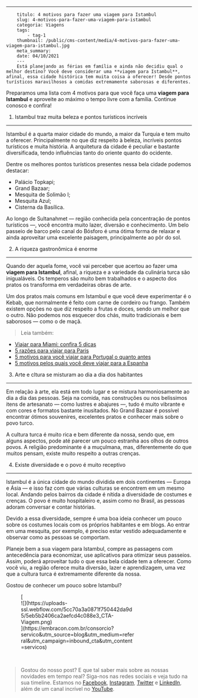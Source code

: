 ---
        titulo: 4 motivos para fazer uma viagem para Istambul
        slug: 4-motivos-para-fazer-uma-viagem-para-istambul
        categoria: Viagens
        tags:
            - tag-1
        thumbnail: /public/cms-content/media/4-motivos-para-fazer-uma-viagem-para-istambul.jpg
        meta_summary: 
        date: 04/10/2021
        ---
        Está planejando as férias em família e ainda não decidiu qual o melhor destino? Você deve considerar uma **viagem para Istambul**, afinal, essa cidade histórica tem muita coisa a oferecer! Desde pontos turísticos maravilhosos a comidas extremamente saborosas e diferentes.

Preparamos uma lista com 4 motivos para que você faça uma **viagem para Istambul** e aproveite ao máximo o tempo livre com a família. Continue conosco e confira!

1. Istambul traz muita beleza e pontos turísticos incríveis
-----------------------------------------------------------

Istambul é a quarta maior cidade do mundo, a maior da Turquia e tem muito a oferecer. Principalmente no que diz respeito à beleza, incríveis pontos turísticos e muita história. A arquitetura da cidade é peculiar e bastante diversificada, tendo influências tanto do oriente quanto do ocidente.

Dentre os melhores pontos turísticos presentes nessa bela cidade podemos destacar:

- Palácio Topkapi;
- Grand Bazaar;
- Mesquita de Solimão I;
- Mesquita Azul;
- Cisterna da Basílica.

Ao longo de Sultanahmet — região conhecida pela concentração de pontos turísticos —, você encontra muito lazer, diversão e conhecimento. Um belo passeio de barco pelo canal do Bósforo é uma ótima forma de relaxar e ainda aproveitar uma excelente paisagem, principalmente ao pôr do sol.

2. A riqueza gastronômica é enorme
----------------------------------

Quando der aquela fome, você vai perceber que acertou ao fazer uma **viagem para Istambul**, afinal, a riqueza e a variedade da culinária turca são inigualáveis. Os temperos são muito bem trabalhados e o aspecto dos pratos os transforma em verdadeiras obras de arte.

Um dos pratos mais comuns em Istambul e que você deve experimentar é o Kebab, que normalmente é feito com carne de cordeiro ou frango. Também existem opções no que diz respeito a frutas e doces, sendo um melhor que o outro. Não podemos nos esquecer dos chás, muito tradicionais e bem saborosos — como o de maçã.

> Leia também:

- [Viajar para Miami: confira 5 dicas](https://www.embracon.com.br/blog/viajar-para-miami-confira-5-dicas)
- [5 razões para viajar para Paris](https://www.embracon.com.br/blog/5-razoes-para-viajar-para-paris)
- [5 motivos para você viajar para Portugal o quanto antes](https://www.embracon.com.br/blog/5-motivos-para-voce-viajar-para-portugal-o-quanto-antes)
- [5 motivos pelos quais você deve viajar para a Espanha](https://www.embracon.com.br/blog/5-motivos-pelos-quais-voce-deve-viajar-para-a-espanha)

3. Arte e cltura se misturam ao dia a dia dos habitantes
--------------------------------------------------------

Em relação à arte, ela está em todo lugar e se mistura harmoniosamente ao dia a dia das pessoas. Seja na comida, nas construções ou nos belíssimos itens de artesanato — como lustres e abajures —, tudo é muito vibrante e com cores e formatos bastante inusitados. No Grand Bazaar é possível encontrar ótimos souvenires, excelentes pratos e conhecer mais sobre o povo turco.

A cultura turca é muito rica e bem diferente da nossa, sendo que, em alguns aspectos, pode até parecer um pouco estranha aos olhos de outros povos. A religião predominante é a muçulmana, mas, diferentemente do que muitos pensam, existe muito respeito a outras crenças.

4. Existe diversidade e o povo é muito receptivo
------------------------------------------------

Istambul é a única cidade do mundo dividida em dois continentes — Europa e Ásia — e isso faz com que várias culturas se encontrem em um mesmo local. Andando pelos bairros da cidade é nítida a diversidade de costumes e crenças. O povo é muito hospitaleiro e, assim como no Brasil, as pessoas adoram conversar e contar histórias.

Devido a essa diversidade, sempre é uma boa ideia conhecer um pouco sobre os costumes locais com os próprios habitantes e em blogs. Ao entrar em uma mesquita, por exemplo, é preciso estar vestido adequadamente e observar como as pessoas se comportam.

Planeje bem a sua viagem para Istambul, compre as passagens com antecedência para economizar, use aplicativos para otimizar seus passeios. Assim, poderá aproveitar tudo o que essa bela cidade tem a oferecer. Como você viu, a região oferece muita diversão, lazer e aprendizagem, uma vez que a cultura turca é extremamente diferente da nossa.

Gostou de conhecer um pouco sobre Istambul?

<figure class="w-richtext-figure-type-image w-richtext-align-center" style="max-width:310px">[<div>![](https://uploads-ssl.webflow.com/5cc70a3a0871f750442da9d5/5eb5b2406ca2aefcd4c088e3_CTA-Viagem.png)</div>](https://embracon.com.br/consorcio?servico&utm_source=blog&utm_medium=referral&utm_campaign=inbound_cta&utm_content=servicos)</figure>‍

> Gostou do nosso post? E que tal saber mais sobre as nossas novidades em tempo real? Siga-nos nas redes sociais e veja tudo na sua timeline. Estamos no [Facebook](https://www.facebook.com/embracon/), [Instagram](https://www.instagram.com/embraconoficial/), [Twitter](https://twitter.com/embracon) e [LinkedIn](https://www.linkedin.com/company/1018875/), além de um canal incrível no [YouTube](https://www.youtube.com/channel/UCL-Y0mv9zc73Iek48NLUBzQ).

‍
        